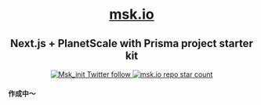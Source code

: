 <a href="#">
  <h1 align="center">msk.io</h1>
</a>

<h2 align="center">
  Next.js + PlanetScale with Prisma project starter kit
</h2>

<p align="center">
  <a href="https://twitter.com/Msk_init">
    <img src="https://img.shields.io/twitter/follow/:Msk_init" alt="Msk_init Twitter follow" />
  </a>
  <a href="https://github.com/MSK1206/msk.io">
    <img src="https://img.shields.io/github/stars/MSK1206/msk.io?label=MSK1206%2Fmsk.io" alt="msk.io repo star count" />
  </a>
</p>

#### 作成中～
